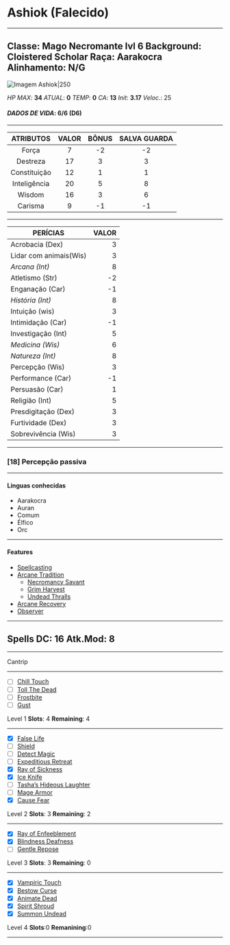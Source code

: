 # Ashiok (Falecido)
---
**Classe**: Mago Necromante lvl 6         **Background**: Cloistered Scholar
**Raça**: Aarakocra       **Alinhamento**: N/G
---
![Imagem Ashiok|250](https://static.wikia.nocookie.net/coroa-das-entidades/images/7/7f/Kenku.jpg/revision/latest?cb=20190627200359&path-prefix=pt-br) 

*HP MAX*:  **34**  *ATUAL*:  **0**  *TEMP*:  **0**
*CA*:  **13**  *Init*:  **3.17**  *Veloc*.:  25
#### *DADOS DE VIDA*:  6/6 (D6)
---
|**ATRIBUTOS**|**VALOR**|**BÔNUS**|**SALVA GUARDA**|
|:----------:|:-----------:|:-----:|:---:|
|Força| 7 | -2 | -2 |
|Destreza| 17 | 3 | 3 |
|Constituição| 12 | 1| 1 |
|Inteligência| 20 | 5| 8 |
|Wisdom| 16 | 3 | 6 |
|Carisma| 9 | -1| -1 |

---
|**PERÍCIAS**| **VALOR**|
|---|---:|
|Acrobacia (Dex)| 3 |
|Lidar com animais(Wis)| 3 |
|*Arcana (Int)*| 8 |
|Atletismo (Str)| -2 |
|Enganação (Car)| -1 |
|*História (Int)*| 8 |
|Intuição (wis)| 3 |
|Intimidação (Car)| -1 |
|Investigação (Int)| 5 |
|*Medicina (Wis)*| 6 |
|*Natureza (Int)*| 8 |
|Percepção (Wis)| 3 |
|Performance (Car)| -1 |
|Persuasão (Car)| 1 |
|Religião (Int)| 5 |
|Presdigitação (Dex)| 3 |
|Furtividade (Dex)| 3 |
|Sobrevivência (Wis)| 3 |

---
### [18] Percepção passiva
---
 #### Linguas conhecidas
 - Aarakocra
 - Auran
 - Comum
 - Élfico
 - Orc
---
#### Features
- [Spellcasting](Spellcasting.md)
- [Arcane Tradition](Arcane%20Tradition.md)
	- [Necromancy Savant](Necromancy%20Savant.md)
	- [Grim Harvest](Grim%20Harvest.md)
	- [Undead Thralls](Undead%20Thralls.md)
- [Arcane Recovery](Arcane%20Recovery.md)
- [Observer](Observer.md)
---

## Spells              DC: 16     Atk.Mod: 8
---

Cantrip
***
- [ ] [Chill Touch](Chill%20Touch.md)
- [ ] [Toll The Dead](Toll%20The%20Dead.md)
- [ ] [Frostbite](Frostbite.md)
- [ ] [Gust](Gust.md)

Level  1       **Slots**: 4    **Remaining**: 4
***
- [x] [False Life](False%20Life.md)
- [ ] [Shield](Shield.md)
- [ ] [Detect Magic](Detect%20Magic.md)
- [ ] [Expeditious Retreat](Expeditious%20Retreat.md)
- [x] [Ray of Sickness](Ray%20of%20Sickness.md)
- [x] [Ice Knife](Ice%20Knife.md)
- [ ] [Tasha’s Hideous Laughter](Tasha’s%20Hideous%20Laughter.md)
- [ ] [Mage Armor](Mage%20Armor.md)
- [x] [Cause Fear](Cause%20Fear.md)

Level 2        **Slots**: 3   **Remaining**: 2
***
- [x] [Ray of Enfeeblement](Ray%20of%20Enfeeblement.md)
- [x] [Blindness Deafness](Blindness%20Deafness.md)
- [ ] [Gentle Repose](Gentle%20Repose.md)

Level 3       **Slots**: 3    **Remaining**: 0
***
- [x] [Vampiric Touch](Vampiric%20Touch.md)
- [x] [Bestow Curse](Bestow%20Curse.md)
- [x] [Animate Dead](Animate%20Dead.md)
- [x] [Spirit Shroud](Spirit%20Shroud.md)
- [x] [Summon Undead](Summon%20Undead.md)

Level 4      **Slots**:0      **Remanining**:0
***
